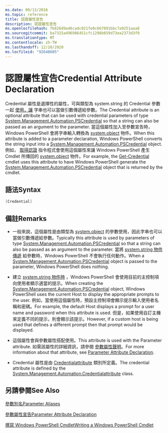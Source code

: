 ```yaml
---
ms.date: 09/13/2016
ms.topic: reference
title: 認證屬性宣告
description: 認證屬性宣告
ms.openlocfilehash: fb826d9a46cadc021fe0c667091bbc7a9251aaa8
ms.sourcegitcommit: ba7315a496986451cfc1296b659d73ea2373d3f0
ms.translationtype: MT
ms.contentlocale: zh-TW
ms.lasthandoff: 12/10/2020
ms.locfileid: "92648605"
---
```

# <a name="credential-attribute-declaration"></a><span data-ttu-id="9d286-103">認證屬性宣告</span><span class="sxs-lookup"><span data-stu-id="9d286-103">Credential Attribute Declaration</span></span>

<span data-ttu-id="9d286-104">Credential 屬性是選擇性的屬性，可與類型為 system.string 的 Credential 參數一起 [使用，讓](/dotnet/api/System.Management.Automation.PSCredential) 字串也可以當做引數傳遞給參數。</span><span class="sxs-lookup"><span data-stu-id="9d286-104">The Credential attribute is an optional attribute that can be used with credential parameters of type [System.Management.Automation.PSCredential](/dotnet/api/System.Management.Automation.PSCredential) so that a string can also be passed as an argument to the parameter.</span></span> <span data-ttu-id="9d286-105">當這個屬性加入至參數宣告時，Windows PowerShell 會將字串輸入轉換為 [system.object](/dotnet/api/System.Management.Automation.PSCredential) 物件。</span><span class="sxs-lookup"><span data-stu-id="9d286-105">When this attribute is added to a parameter declaration, Windows PowerShell converts the string input into a [System.Management.Automation.PSCredential](/dotnet/api/System.Management.Automation.PSCredential) object.</span></span> <span data-ttu-id="9d286-106">例如， [取得認證](/powershell/module/Microsoft.PowerShell.Security/Get-Credential) 指令程式會使用這個屬性來讓 Windows PowerShell 產生 Cmdlet 所傳回的 [system.object](/dotnet/api/System.Management.Automation.PSCredential) 物件。</span><span class="sxs-lookup"><span data-stu-id="9d286-106">For example, the [Get-Credential](/powershell/module/Microsoft.PowerShell.Security/Get-Credential) cmdlet uses this attribute to have Windows PowerShell generate the [System.Management.Automation.PSCredential](/dotnet/api/System.Management.Automation.PSCredential) object that is returned by the cmdlet.</span></span>

## <a name="syntax"></a><span data-ttu-id="9d286-107">語法</span><span class="sxs-lookup"><span data-stu-id="9d286-107">Syntax</span></span>

```csharp
[Credential]
```

## <a name="remarks"></a><span data-ttu-id="9d286-108">備註</span><span class="sxs-lookup"><span data-stu-id="9d286-108">Remarks</span></span>

- <span data-ttu-id="9d286-109">一般來說，這個屬性是由類型為 [system.object](/dotnet/api/System.Management.Automation.PSCredential) 的參數使用，因此字串也可以當做引數傳遞給參數。</span><span class="sxs-lookup"><span data-stu-id="9d286-109">Typically this attribute is used by parameters of type [System.Management.Automation.PSCredential](/dotnet/api/System.Management.Automation.PSCredential) so that a string can also be passed as an argument to the parameter.</span></span> <span data-ttu-id="9d286-110">當將 [system.string 物件傳遞](/dotnet/api/System.Management.Automation.PSCredential) 給參數時，Windows PowerShell 不會執行任何動作。</span><span class="sxs-lookup"><span data-stu-id="9d286-110">When a [System.Management.Automation.PSCredential](/dotnet/api/System.Management.Automation.PSCredential) object is passed to the parameter, Windows PowerShell does nothing.</span></span>

- <span data-ttu-id="9d286-111">建立 [system.string 物件時](/dotnet/api/System.Management.Automation.PSCredential) ，Windows PowerShell 會使用目前的主控制項向使用者顯示適當的提示。</span><span class="sxs-lookup"><span data-stu-id="9d286-111">When creating the [System.Management.Automation.PSCredential](/dotnet/api/System.Management.Automation.PSCredential) object, Windows PowerShell uses the current Host to display the appropriate prompts to the user.</span></span> <span data-ttu-id="9d286-112">例如，當使用這個屬性時，預設主控制項會顯示提示輸入使用者名稱和密碼。</span><span class="sxs-lookup"><span data-stu-id="9d286-112">For example, the default Host displays a prompt for a user name and password when this attribute is used.</span></span> <span data-ttu-id="9d286-113">但是，如果使用自訂主機來定義不同的提示，則會顯示該提示。</span><span class="sxs-lookup"><span data-stu-id="9d286-113">However, if a custom host is being used that defines a different prompt then that prompt would be displayed.</span></span>

- <span data-ttu-id="9d286-114">這個屬性會與參數屬性搭配使用。</span><span class="sxs-lookup"><span data-stu-id="9d286-114">This attribute is used with the Parameter attribute.</span></span> <span data-ttu-id="9d286-115">如需該屬性的詳細資訊，請參閱 [參數屬性聲明](./parameter-attribute-declaration.md)。</span><span class="sxs-lookup"><span data-stu-id="9d286-115">For more information about that attribute, see [Parameter Attribute Declaration](./parameter-attribute-declaration.md).</span></span>

- <span data-ttu-id="9d286-116">Credential 屬性是由 [Credentialattribute](/dotnet/api/System.Management.Automation.CredentialAttribute) 類別所定義。</span><span class="sxs-lookup"><span data-stu-id="9d286-116">The credential attribute is defined by the [System.Management.Automation.Credentialattribute](/dotnet/api/System.Management.Automation.CredentialAttribute) class.</span></span>

## <a name="see-also"></a><span data-ttu-id="9d286-117">另請參閱</span><span class="sxs-lookup"><span data-stu-id="9d286-117">See Also</span></span>

[<span data-ttu-id="9d286-118">參數別名</span><span class="sxs-lookup"><span data-stu-id="9d286-118">Parameter Aliases</span></span>](./parameter-aliases.md)

[<span data-ttu-id="9d286-119">參數屬性宣告</span><span class="sxs-lookup"><span data-stu-id="9d286-119">Parameter Attribute Declaration</span></span>](./parameter-attribute-declaration.md)

[<span data-ttu-id="9d286-120">撰寫 Windows PowerShell Cmdlet</span><span class="sxs-lookup"><span data-stu-id="9d286-120">Writing a Windows PowerShell Cmdlet</span></span>](./writing-a-windows-powershell-cmdlet.md)
